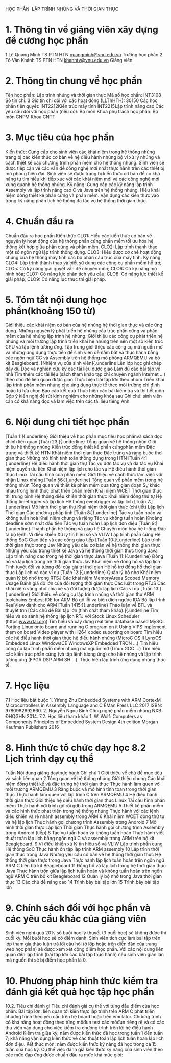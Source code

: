HỌC PHẦN: LẬP TRÌNH NHÚNG VÀ THỜI GIAN THỰC 
# 1. Thông tin về giảng viên xây dựng đề cương học phần
1 Lê Quang Minh TS PTN HTN quangminh@vnu.edu.vn Trưởng học phần 2 Tô Văn Khánh TS PTN HTN khanhtv@vnu.edu.vn Giảng viên 
# 2. Thông tin chung về học phần 
Tên học phần: Lập trình nhúng và thời gian thực Mã số học phần: INT3108 Số tín chỉ: 3 Giờ tín chỉ đối với các hoạt động (LLThHTH): 30150 Các học phần tiên quyết: INT2212Kiến trúc máy tính INT2215Lập trình nâng cao Các yêu cầu đối với học phần (nếu có): Bộ môn Khoa phụ trách học phần: Bộ môn CNPM Khoa CNTT 
# 3. Mục tiêu của học phần
Kiến thức: Cung cấp cho sinh viên các khái niệm trong hệ thống nhúng trang bị các kiến thức cơ bản về hệ điều hành nhúng bộ vi xử lý nhúng và cách thiết kế các chương trình phần mềm cho hệ thống nhúng. Sinh viên sẽ được tiếp cận về các vấn đề công nghệ mới nhất thực hành trên các thiết bị mô phỏng hiện đại. Sinh viên sẽ được trang bị kiến thức cơ bản để có khả năng tự tìm hiểu khi tiếp xúc với các khái niệm mới và các công nghệ mới xung quanh hệ thống nhúng. Kỹ năng: Cung cấp các kỹ năng lập trình Assembly và lập trình nâng cao C và Java trên hệ thống nhúng. Hiểu khái niệm đồng thiết kế phần cứng và phần mềm. Vận dụng các kiến thức vào trong kỹ năng phân tích hệ thống đa tác vụ hệ thống thời gian thực.
# 4. Chuẩn đầu ra
Chuẩn đầu ra học phần Kiến thức CLO1: Hiểu các kiến thức cơ bản về nguyên lý hoạt động của hệ thống phần cứng phần mềm tối ưu hóa hệ thống kết hợp giữa phần cứng và phần mềm.
CLO2: Lập trình thành thạo một số ngôn ngữ lập trình thông dụng.
CLO3: Hiểu được cơ chế hoạt động chung của hệ thống máy tính các bộ phận cấu trúc của máy tính.
Kỹ năng CLO4: Lập trình thành thạo và biết sử dụng các công cụ phần mềm hỗ trợ;
CLO5: Có kỹ năng giải quyết vấn đề chuyên môn;
CLO6: Có kỹ năng mô hình hóa;
CLO7: Có năng lực phân tích yêu cầu;
CLO8: Có năng lực thiết kế giải pháp;
CLO9: Có năng lực thực thi giải pháp. 
# 5. Tóm tắt nội dung học phần(khoảng 150 từ) 
Giới thiệu các khái niệm cơ bản của hệ nhúng hệ thời gian thực và các ứng dụng. Những nguyên lý phát triển hệ nhúng cấu trúc phần cứng và phần mềm của hệ nhúng lập trình hệ nhúng. Giới thiệu các công cụ phát triển hệ nhúng và môi trường lập trình triển khai hệ nhúng trên nền một số kiến trúc CPU và tập lệnh tương ứng. Tập trung giới thiệu các công cụ mã nguồn mở và những ứng dụng thực tiễn để sinh viên dễ nắm bắt và thực hành bằng các ngôn ngữ CC và Assembly trên hệ thống mô phỏng ARMQEMU và bộ kit Beagleboard. [Nhiệm vụ của sinh viên]{.underline Lên lớp học ghi chép đầy đủ Đọc và nghiên cứu kỹ các tài liệu được giao Làm đủ các bài tập về nhà Tìm thêm các tài liệu (sách tham khảo tạp chí chuyên ngành Internet ...) theo chủ đề liên quan được giao Thực hiện bài tập lớn theo nhóm Triển khai lập trình phần mềm nhúng cho ứng dụng thực tế theo môi trường chỉ định hoặc tự lựa chọn Báo cáo kết quả Thực hiện các bài kiểm tra và thi hết môn Góp ý kiến nghị để rút kinh nghiệm cho những khóa sau Ghi chú: sinh viên cần có khả năng đọc và làm việc trên các tài liệu tiếng Anh 
# 6. Nội dung chi tiết học phần 

[Tuần 1:]{.underline} Giới thiệu về học phần mục tiêu học phầnvà sách đọc chính liên quan 
[Tuần 23:]{.underline} Tổng quan về hệ thống nhún Giới thiệu hệ thống nhúng Kiến trúc đồng thiết kế phần cứngphần mềm Đặc trưng và thiết kế HTN Khái niệm thời gian thực Đặc trưng và ràng buộc thời gian thực Những mô hình tính toán thông dụng trong HTN 
[Tuần 4:]{.underline} Hệ điều hành thời gian thự Tác vụ đơn tác vụ và đa tác vụ Khái niệm quyền ưu tiên Khái niệm lập lịch cho tác vụ Hệ điều hành thời gian thực Linux Tái cấu hình của phần mềm Giới thiệu về cách thức làm việc với nhân Linux nhúng 
[Tuần 56:]{.underline} Tổng quan về phần mềm trong hệ thống nhún Tổng quan về thiết kế phần mềm qua từng gian đoạn Sự khác nhau trong hình thức phát triển phần mềm Khái niệm WCET Thời gian thực thi trung bình Hệ thống điều khiển thời gian thực Khái niệm đồng thứ tự Hệ thống timetrigger và lập lịch Hệ thống eventrigger và lập lịch 
[Tuần 7:]{.underline} Mô hình thời gian thự Khái niệm thời gian thực (chi tiết) Lập lịch Thời gian Các phương pháp tính 
[Tuần 8:]{.underline} Tác vụ tuần hoàn và không tuần hoà Khái niệm chung và riêng Tác vụ không tuần hoàn Khoảng deadline sớm nhất đầu tiên Tác vụ tuần hoàn Lập lịch đơn điệu 
[Tuần 9:]{.underline} Thành phần hệ thống và giao tiế Chuyên môn hóa hệ thống Đặc tả bộ lệnh: Vi điều khiển Xử lý tín hiệu số và VLIW Lập trình phần cứng Hệ thống SoC Giao tiếp và các cổng giao tiếp 
[Tuần 10:]{.underline} Lập trình thời gian thực trong Jav Những yêu cầu cơ bản về hệ thống thời gian thực Những yêu cầu trong thiết kế Java và hệ thống thời gian thực trong Java Lập trình nâng cao trong hệ thời gian thực Java 
[Tuần 11:]{.underline} Đồng hồ và lập lịch trong hệ thời gian thực Jav Khái niệm về đồng hồ và lập lịch Tính tuyệt đối và tương đối của giá trị thời gian Hệ hỗ trợ đồng hồ thời gian thực Lập lịch và các ví dụ 
[Tuần 12:]{.underline} Quản lý bộ nhơ Khái niệm quản lý bộ nhớ trong RTSJ Các khái niệm MemoryAreas Scoped Memory Usage Đánh giá độ lớn của đối tượng thời gian thực Các luật trong RTJS Các khái niệm vùng nhớ chia xẻ và đối tượng được lập lịch Các ví dụ 
[Tuần 13:]{.underline} Giới thiệu về công cụ lập trình nhúng và thời gian thự ARM toolchains Embest IDE for ARM Bộ gỡ lỗi và biên dịch ngược IDA Bộ lập trình RealView dành cho ARM 
[Tuần 1415:]{.underline} Thảo luận về BTL và thuyết trìn 
[Các chủ đề Bài tập lớn (tính chất tham khảo):]{.underline Tìm hiểu và so sánh hệ thống lập lịch RTJ với Stock Linux Scheduler (https:www.rtai.org) Tìm hiểu và xây dựng real time database based MySQL Porting Linux onto board and running C program on it Using VIPS implement them on board Video player with H264 codec suporting on board Tìm hiểu các hệ điều hành thời gian thực hệ điều hành nhúng (MicroC OS II LynxOS Embedded Linux WindowsCE WindowsXP Embedded TRON ...) Tìm hiểu công cụ lập trình phần mềm nhúng mã nguồn mở (Linux GCC ...) Tìm hiểu các kiến trúc phần cứng (và tập lệnh tương ứng) cho hệ nhúng và lập trình tương ứng (FPGA DSP ARM SH ...). Thực hiện lập trình ứng dụng nhúng thực tế.
# 7. Học liệu 
7.1 Học liệu bắt buộc 1. Yifeng Zhu Embedded Systems with ARM CortexM Microcontrollers in Assembly Language and C EMan Press LLC 2017 ISBN: 9780982692660. 2. Nguyễn Ngọc Bình Công nghệ phần mềm nhúng NXB ĐHQGHN 2014. 7.2. Học liệu tham khảo 1. W. Wolf: Computers as Components Principles of Embedded System Design 4th edition Morgan Kaufman Publishers 2016 
# 8. Hình thức tổ chức dạy học 8.2 Lịch trình dạy cụ thể
Tuần
Nội dung giảng dạythực hành
Ghi chú
1
Giới thiệu về chủ đề mục tiêu và sách liên quan 2
Tổng quan về hệ thống nhúng Giới thiệu chung Các khái niệm đồng thiết kế và đặc trưng hệ thời gian thực Thực hành làm quen với môi trường ARMQEMU 3
Ràng buộc và mô hình tính toan trong thời gian thực Thực hành làm quen với lập trình C trên ARMQEMU 4
Hệ điều hành thời gian thực Giời thiệu hệ điều hành thời gian thực Linux Tái cấu hình phần mềm Thực hành với trình gỡ rối gdb trong ARMQEMU 5
Thiết kế phần mềm và các hình thức phát triển trong hệ thống nhúng Thực hành với các lệnh điều khiển và rẽ nhánh assembly trong ARM 6
Khái niệm WCET đồng thứ tự và hệ lập lịch Thực hành gọi chương trình Assembly trong Android 7
Mô hình thời gian thực Lập lịch Thời gian Thực hành gọi chương trình Assembly trong Android (tiếp) 8
Tác vụ tuần hoàn và không tuần hoàn Thực hành viết thuật toán lập lịch bằng ngôn ngữ C và assembly trong ARM trên bộ kit Beagleboard. 9
Vi điều khiển xử lý tín hiệu số và VLIW Lập trình phần cứng Hệ thống SoC Thực hành ôn tập lập trình ARM assembly 10
Lập trình thời gian thực trong Java Những yêu cầu cơ bản về hệ thống thời gian thực Hệ thống thời gian thực trong Java Thực hành lập lịch tuần hoàn trên ngôn ngữ ARM C trên bộ kit Beagleboard 11
Đồng hồ và lập lịch trong hệ thời gian thực Java Thực hành trộn giữa lập lịch tuần hoàn và không tuần hoàn trên ngôn ngữ ARM C trên bộ kit Beagleboard 12
Quản lý bộ nhớ trong Java thời gian thực 13
Các chủ đề nâng cao 14
Trình bày bài tập lớn 15
Trình bày bài tập lớn 
# 9. Chính sách đối với học phần và các yêu cầu khác của giảng viên 
Sinh viên nghỉ quá 20% số buổi học lý thuyết (3 buổi học) sẽ không được thi cuối kỳ. Mỗi buổi học sẽ có điểm danh. Sinh viên tích cực làm bài tập trên lớp tham gia thảo luận trả lời câu hỏi (ở lớp hoặc trên diễn đàn của trang web học phần) sẽ được xem xét cộng điểm học phần. Với các nội dung liên quan đến lập trình (bài tập lớn các bài tập thực hành) nếu sinh viên gian lận mã nguồn thì sẽ bị điểm học phần là 0. 
# 10. Phương pháp hình thức kiểm tra đánh giá kết quả học tập học phần 
10.2. Tiêu chí đánh gi
Tiêu chí đánh giá cụ thể với từng đầu điểm của học phần: Bài tập lớn: liên quan tới kiến thực lập trình trên ARM C phát triển chương trình theo yêu cầu trên hệ board hoặc trên emulator. Chương trình có khả năng hoạt động theo từng môđun test các môđun riêng rẽ và có các thư viện vận dụng cho việc kiểm tra chương trình trên lõi hệ điều hành Android Kiểm tra giữa kỳ: nắm được kiến thức đã học trong tuần 1 đến tuần 7; khả năng vận dụng kiến thức về các thuật toán lập lịch tuần hoàn lập lịch đơn điệu. Kết thúc môn: nắm được kiến thức kỹ năng đã học trong cả 15 tuần của học kỳ. Cụ thể việc đánh giá kiến thức kỹ năng của sinh viên theo các mức đáp ứng được chuẩn đầu ra mức khá mức giỏi: